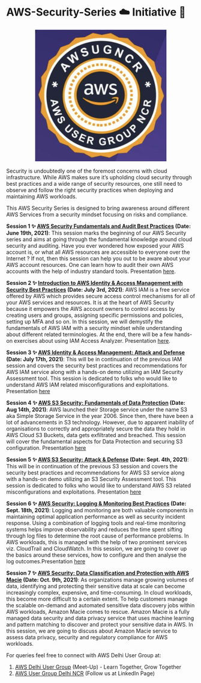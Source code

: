 # AWS-Security-Series :cloud: Initiative 💂 

<p align="center">
  <img width="350" height="350" src=https://github.com/ntnshrm87/AWS-Security-Series/blob/main/Logo.png>
</p>

Security is undoubtedly one of the foremost concerns with cloud infrastructure. While AWS makes sure it’s upholding cloud security through best practices and a wide range of security resources, one still need to observe and follow the right security practices when deploying and maintaining AWS workloads.   

This AWS Security Series is designed to bring awareness around different AWS Services from a security mindset focusing on risks and compliance. 

**Session 1 :sparkles: [AWS Security Fundamentals and Audit Best Practices](https://youtu.be/I_snxnOF_3w) (Date: June 19th, 2021)**: This session marks the beginning of our AWS Security series and aims at going through the fundamental knowledge around cloud security and auditing. Have you ever wondered how exposed your AWS account is, or what all AWS resources are accessible to everyone over the Internet ? If not, then this session can help you out to be aware about your AWS account resources. One can learn how to audit their own AWS accounts with the help of industry standard tools. Presentation [here](https://github.com/ntnshrm87/AWS-Security-Series/blob/main/Session-1/AWS%20Security%20Fundamentals.pdf).

**Session 2 :sparkles: [Introduction to AWS Identity & Access Management with Security Best Practices](https://www.youtube.com/watch?v=cpfyGLgpq-E) (Date: July 3rd, 2021)**: AWS IAM is a free service offered by AWS which provides secure access control mechanisms for all of your AWS services and resources. It is at the heart of AWS Security because it empowers the AWS account owners to control access by creating users and groups, assigning specific permissions and policies, setting up MFA and so on. In this session, we will demystify the fundamentals of AWS IAM with a security mindset while understanding about different related terminologies. At the end, there will be a few hands-on exercises about using IAM Access Analyzer. Presentation [here](https://github.com/ntnshrm87/AWS-Security-Series/blob/main/Session-2.1/AWS%20Security%20Series_%20Session%202.pdf).

**Session 3 :sparkles: [AWS Identity & Access Management: Attack and Defense](https://www.youtube.com/watch?v=NbUDP8DHNrM) (Date: July 17th, 2021)**: This will be in continuation of the previous IAM session and covers the security best practices and recommendations for AWS IAM service along with a hands-on demo utilizing an IAM Security Assessment tool. This session is dedicated to folks who would like to understand AWS IAM related misconfigurations and exploitations. Presentation [here](https://github.com/ntnshrm87/AWS-Security-Series/blob/main/Session-2.2/AWS%20Security%20Series_%20Session%203.pdf)

**Session 4 :sparkles: [AWS S3 Security: Fundamentals of Data Protection](https://www.youtube.com/watch?v=qkdVy77Ym1U) (Date: Aug 14th, 2021)**: AWS launched their Storage service under the name S3 aka Simple Storage Service in the year 2006. Since then, there have been a lot of advancements in S3 technology. However, due to apparent inability of organisations to correctly and appropriately secure the data they hold in AWS Cloud S3 Buckets, data gets exfiltrated and breached. This session will cover the fundamental aspects for Data Protection and securing S3 configuration. Presentation [here](https://github.com/ntnshrm87/AWS-Security-Series/blob/main/Session-4/AWS%20Security%20Series_%20Session%204.pdf)

**Session 5 :sparkles: [AWS S3 Security: Attack & Defense](https://www.youtube.com/watch?v=iTw2-ZwrOQk) (Date: Sept. 4th, 2021)**: This will be in continuation of the previous S3 session and covers the security best practices and recommendations for AWS S3 service along with a hands-on demo utilizing an S3 Security Assessment tool. This session is dedicated to folks who would like to understand AWS S3 related misconfigurations and exploitations. Presentation [here](https://github.com/ntnshrm87/AWS-Security-Series/blob/main/Session-5/AWS%20Security%20Series_%20Session%205.pdf)

**Session 6 :sparkles: [AWS Security: Logging & Monitoring Best Practices](https://www.youtube.com/watch?v=foCykBtq_Fo) (Date: Sept. 18th, 2021)**: Logging and monitoring are both valuable components in maintaining optimal application performance as well as security incident response. Using a combination of logging tools and real-time monitoring systems helps improve observability and reduces the time spent sifting through log files to determine the root cause of performance problems. In AWS workloads, this is managed with the help of two prominent services viz. CloudTrail and CloudWatch. In this session, we are going to cover up the basics around these services, how to configure and then analyse the log outcomes.Presentation [here](https://github.com/ntnshrm87/AWS-Security-Series/blob/main/Session-6/AWS%20Security%20Series_%20Session%206.pdf)

**Session 7 :sparkles: [AWS Security: Data Classification and Protection with AWS Macie](https://www.youtube.com/watch?v=psuJTqR0hqY) (Date: Oct. 9th, 2021)**: As organizations manage growing volumes of data, identifying and protecting their sensitive data at scale can become increasingly complex, expensive, and time-consuming. In cloud workloads, this become more difficult to a certain extent. To help customers manage the scalable on-demand and automated sensitive data discovery  jobs within AWS workloads, Amazon Macie comes to rescue. Amazon Macie is a fully managed data security and data privacy service that uses machine learning and pattern matching to discover and protect your sensitive data in AWS. In this session, we are going to discuss about Amazon Macie service to assess data privacy, security and regulatory compliance for AWS workloads.

For queries feel free to connect with AWS Delhi User Group at:

1. [AWS Delhi User Group](https://www.meetup.com/AmazonAWS-Delhi/) (Meet-Up) - Learn Together, Grow Together
2. [AWS User Group Delhi NCR](https://www.linkedin.com/company/aws-user-group-delhi-ncr) (Follow us at LinkedIn Page)
